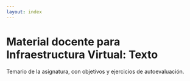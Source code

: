 ```yaml
---
layout: index
---
```

Material docente para Infraestructura Virtual: Texto
==

Temario de la asignatura, con objetivos y ejercicios de
autoevaluación. 
